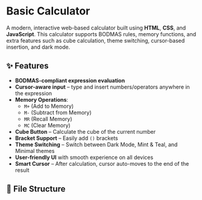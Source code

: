 # Basic Calculator

A modern, interactive web-based calculator built using **HTML**, **CSS**, and **JavaScript**. This calculator supports BODMAS rules, memory functions, and extra features such as cube calculation, theme switching, cursor-based insertion, and dark mode.

## ✨ Features

- **BODMAS-compliant expression evaluation**
- **Cursor-aware input** – type and insert numbers/operators anywhere in the expression
- **Memory Operations**:
  - `M+` (Add to Memory)
  - `M-` (Subtract from Memory)
  - `MR` (Recall Memory)
  - `MC` (Clear Memory)
- **Cube Button** – Calculate the cube of the current number
- **Bracket Support** – Easily add `()` brackets
- **Theme Switching** – Switch between Dark Mode, Mint & Teal, and Minimal themes
- **User-friendly UI** with smooth experience on all devices
- **Smart Cursor** – After calculation, cursor auto-moves to the end of the result

## 📁 File Structure

